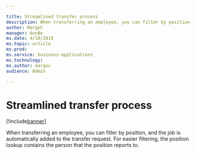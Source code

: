 ```yaml
---

title: Streamlined transfer process
description: When transferring an employee, you can filter by position, and the job is automatically added to the transfer request.
author: MargoC
manager: AnnBe
ms.date: 4/18/2018
ms.topic: article
ms.prod: 
ms.service: business-applications
ms.technology: 
ms.author: margoc
audience: Admin

---
```

#  Streamlined transfer process




[!include[banner](../../../includes/banner.md)]

When transferring an employee, you can filter by position, and the job is
automatically added to the transfer request. For easier filtering, the position
lookup contains the person that the position reports to.
